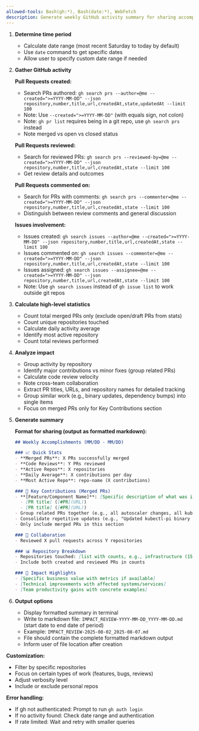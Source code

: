 ```yaml
---
allowed-tools: Bash(gh:*), Bash(date:*), WebFetch
description: Generate weekly GitHub activity summary for sharing accomplishments
---
```


1. **Determine time period**
   - Calculate date range (most recent Saturday to today by default)
   - Use `date` command to get specific dates
   - Allow user to specify custom date range if needed

2. **Gather GitHub activity**
   
   **Pull Requests created:**
   - Search PRs authored: `gh search prs --author=@me --created=">=YYYY-MM-DD" --json repository,number,title,url,createdAt,state,updatedAt --limit 100`
   - Note: Use `--created=">=YYYY-MM-DD"` (with equals sign, not colon)
   - Note: `gh pr list` requires being in a git repo, use `gh search prs` instead
   - Note merged vs open vs closed status
   
   **Pull Requests reviewed:**
   - Search for reviewed PRs: `gh search prs --reviewed-by=@me --created=">=YYYY-MM-DD" --json repository,number,title,url,createdAt,state --limit 100`
   - Get review details and outcomes
   
   **Pull Requests commented on:**
   - Search for PRs with comments: `gh search prs --commenter=@me --created=">=YYYY-MM-DD" --json repository,number,title,url,createdAt,state --limit 100`
   - Distinguish between review comments and general discussion
   
   **Issues involvement:**
   - Issues created: `gh search issues --author=@me --created=">=YYYY-MM-DD" --json repository,number,title,url,createdAt,state --limit 100`
   - Issues commented on: `gh search issues --commenter=@me --created=">=YYYY-MM-DD" --json repository,number,title,url,createdAt,state --limit 100`
   - Issues assigned: `gh search issues --assignee=@me --created=">=YYYY-MM-DD" --json repository,number,title,url,createdAt,state --limit 100`
   - Note: Use `gh search issues` instead of `gh issue list` to work outside git repos

3. **Calculate high-level statistics**
   - Count total merged PRs only (exclude open/draft PRs from stats)
   - Count unique repositories touched
   - Calculate daily activity average
   - Identify most active repository
   - Count total reviews performed
   
4. **Analyze impact**
   - Group activity by repository
   - Identify major contributions vs minor fixes (group related PRs)
   - Calculate code review velocity
   - Note cross-team collaboration
   - Extract PR titles, URLs, and repository names for detailed tracking
   - Group similar work (e.g., binary updates, dependency bumps) into single items
   - Focus on merged PRs only for Key Contributions section

5. **Generate summary**
   
   **Format for sharing (output as formatted markdown):**
   ```markdown
   ## Weekly Accomplishments (MM/DD - MM/DD)
   
   ### 📈 Quick Stats
   - **Merged PRs**: X PRs successfully merged
   - **Code Reviews**: Y PRs reviewed
   - **Active Repos**: X repositories
   - **Daily Average**: X contributions per day
   - **Most Active Repo**: repo-name (X contributions)
   
   ### 🚀 Key Contributions (Merged PRs)
   - **[Feature/Component Name]**: [Specific description of what was implemented/fixed]
     - [PR title] ([#PR](URL))
     - [PR title] ([#PR](URL))
   - Group related PRs together (e.g., all autoscaler changes, all kubectl-pi updates)
   - Consolidate repetitive updates (e.g., "Updated kubectl-pi binary 3 times" with links)
   - Only include merged PRs in this section
   
   ### 👥 Collaboration
   - Reviewed X pull requests across Y repositories
   
   ### 📊 Repository Breakdown
   - Repositories touched: [list with counts, e.g., infrastructure (15), system-controllers (8)]
   - Include both created and reviewed PRs in counts
   
   ### 🎯 Impact Highlights
   - [Specific business value with metrics if available]
   - [Technical improvements with affected systems/services]
   - [Team productivity gains with concrete examples]
   ```

6. **Output options**
   - Display formatted summary in terminal
   - Write to markdown file: `IMPACT_REVIEW-YYYY-MM-DD_YYYY-MM-DD.md` (start date to end date of period)
   - Example: `IMPACT_REVIEW-2025-08-02_2025-08-07.md`
   - File should contain the complete formatted markdown output
   - Inform user of file location after creation

**Customization:**
- Filter by specific repositories
- Focus on certain types of work (features, bugs, reviews)
- Adjust verbosity level
- Include or exclude personal repos

**Error handling:**
- If gh not authenticated: Prompt to run `gh auth login`
- If no activity found: Check date range and authentication
- If rate limited: Wait and retry with smaller queries

